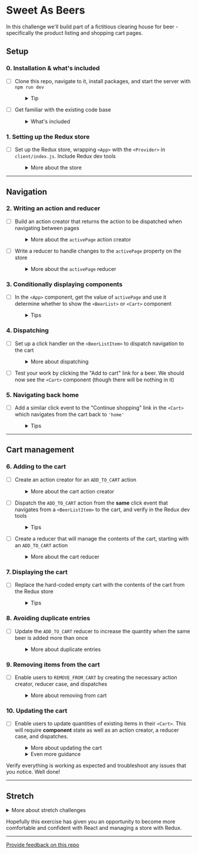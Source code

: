 # Sweet As Beers

In this challenge we'll build part of a fictitious clearing house for beer - specifically the product listing and shopping cart pages.

## Setup

### 0. Installation & what's included
- [ ] Clone this repo, navigate to it, install packages, and start the server with `npm run dev`
  <details style="padding-left: 2em">
    <summary>Tip</summary>

    ```sh
    cd sweet-as-beers
    npm i
    npm run dev
    ```
  </details>

- [ ] Get familiar with the existing code base
  <details style="padding-left: 2em">
    <summary>What's included</summary>
  
    * All of the React components are in place
    * We can find the beer data in `data/beers.js`
    * Redux has been installed, but not yet configured
    * The `actions` and `reducers` folders have been created, but no actions or reducers have been created yet
    * The beer listing displays the beers, but the "Add to cart" link doesn't do anything yet

    Before we jump into the code editor, let's do some thinking about what we need to accomplish.
  </details>

### 1. Setting up the Redux store
- [ ] Set up the Redux store, wrapping `<App>` with the `<Provider>` in `client/index.js`. Include Redux dev tools
  <details style="padding-left: 2em">
    <summary>More about the store</summary>

    Before we start building our action creators and reducers, create the store and wrap our `<App>` with the `<Provider>` in `client/index.js`. It may also help to consider what the store will look like.

    <strong>The shape of the store</strong>

    One of the important tasks when working with Redux is to design the shape of the store. If we think about the type of data that will be changing in this app, there are 2 pieces of changing data that multiple components will use:

    1. The contents of the **cart** as an array of cart item objects
    2. The user's **active page** (React Router is a more appropriate choice to manage navigation, but let's use Redux instead because we need the practice)

    Given that, our Redux store should look similar to this:

    ```js
    {
      cart: [
        {
          id: 1,
          quantity: 3,
          name: 'HBIB Ginger Fusion'
        },
        {
          id: 2,
          quantity: 1,
          name: 'Mangose & Melons'
        }
      ],
      activePage: 'home' // or 'cart'
    }
    ```

    Now we should have a sense of what our reducers will creating.
  </details>

---

## Navigation

### 2. Writing an action and reducer
- [ ] Build an action creator that returns the action to be dispatched when navigating between pages
  <details style="padding-left: 2em">
    <summary>More about the <code>activePage</code> action creator</summary>

    It could look like this:

    ```js
    export const NAVIGATE = 'NAVIGATE'

    export function navigate (destination) {
      return {
        type: NAVIGATE,
        payload: destination // 'home' or 'cart'
      }
    }
    ```
  </details>

- [ ] Write a reducer to handle changes to the `activePage` property on the store
  <details style="padding-left: 2em">
    <summary>More about the <code>activePage</code> reducer</summary>

    - Add the new reducer to `reducers/index.js`
    - It will expect an action with a `type` of `'NAVIGATE'` and a `payload` of `'home'` or `'cart'`, like the one generated by your action creator
    - Use the `payload` to set the new value in the store
    - We can test the reducer by dispatching a sample action in the Redux dev tools in Chrome
  </details>

### 3. Conditionally displaying components
- [ ] In the `<App>` component, get the value of `activePage` and use it determine whether to show the `<BeerList>` or `<Cart>` component
  <details style="padding-left: 2em">
  <summary>Tips</summary>

  - `useSelector` will return values from the store
  - Consider using the ternary operator to display either `<BeerList>` or `<Cart>`
</details>

### 4. Dispatching
- [ ] Set up a click handler on the `<BeerListItem>` to dispatch navigation to the cart
  <details style="padding-left: 2em">
    <summary>More about dispatching</summary>

    - Add a click event handler to the `<a>` tag in `client/components/BeerListItem.jsx` and have it dispatch the `NAVIGATE` action created, with a `payload` of 'cart'
    - If successfully dispatched, we will see the action in the Redux dev tools. This can be useful for debugging
  </details>

- [ ] Test your work by clicking the "Add to cart" link for a beer. We should now see the `<Cart>` component (though there will be nothing in it)

### 5. Navigating back home
- [ ] Add a similar click event to the "Continue shopping" link in the `<Cart>` which navigates from the cart back to `'home'`
  <details style="padding-left: 2em">
    <summary>Tips</summary>

    - This handler should dispatch the `NAVIGATE` action with a payload of `'home'`
    - Test our work again, to ensure that clicking "Continue shopping" takes us back to the listing so we can access both pages
  </details>

-----

## Cart management

### 6. Adding to the cart

- [ ] Create an action creator for an `ADD_TO_CART` action
  <details style="padding-left: 2em">
    <summary>More about the cart action creator</summary>

    It might look like this
    ```js
    export const ADD_TO_CART = 'ADD_TO_CART'

    export function addToCart (id, name) {
      return {
        type: ADD_TO_CART,
        payload: {
          id: id,
          name: name
        }
      }
    }
    ```
  </details>

- [ ] Dispatch the `ADD_TO_CART` action from the **same** click event that navigates from a `<BeerListItem>` to the cart, and verify in the Redux dev tools
  <details style="padding-left: 2em">
    <summary>Tips</summary>

    - The click event handler we wrote earlier in `client/components/BeerListItem.jsx` should also dispatch the `ADD_TO_CART` action with the id and name of the beer associated with the clicked link
  </details>

- [ ] Create a reducer that will manage the contents of the cart, starting with an `ADD_TO_CART` action
  <details style="padding-left: 2em">
    <summary>More about the cart reducer</summary>

    - The items in the cart can be managed by a cart reducer, which probably makes sense as an array of beers and their quantities
    - The initial state the reducer returns should be an empty array, indicating an empty cart
    - Add a case to our reducer to add the beer to the cart when the `ADD_TO_CART` action has been dispatched (consider using the spread operator to add the item to the state)
    - When the reducer is processing the `ADD_TO_CART` action, it should default to `1` for the `quantity` of the cart item it's adding
    - Pay attention the shape of the action object, for example to get the id of the new beer we'll need to use `action.payload.id`
    - This is a reasonable shape for the `cart` once it has items in it:
      ```js
      [
        {
          id: 1,
          name: 'HBIB Ginger Fusion',
          quantity: 1
        },
        {
          id: 2,
          name: 'Mangose & Melons',
          quantity: 1
        }
      ]
      ```
  </details>

### 7. Displaying the cart

- [ ] Replace the hard-coded empty cart with the contents of the cart from the Redux store
  <details style="padding-left: 2em">
    <summary>Tips</summary>

    - Implement `useSelector` in the `<Cart>` component so it can render the cart from your Redux store
    - Now when we add a beer, we should be taken to the cart page and the added item is displayed
    - Note: refreshing the page will empty the Redux store. So if we want to add and see multiple items in the cart, we'll need to use the "Continue shopping" button to return to the listings
  </details>

### 8. Avoiding duplicate entries

- [ ] Update the `ADD_TO_CART` reducer to increase the quantity when the same beer is added more than once
  <details style="padding-left: 2em">
    <summary>More about duplicate entries</summary>

    You may have noticed that if you add a beer that is already in the cart, it will be added twice and each entry will have a quantity of 1. Update the cart reducer so it detects if the beer being added is already in the cart. If it is, increase its quantity instead of adding a new one. 

    **Try to have a plan for how you intend to do this before jumping directly to the code.**

    Ensure we can now add a beer that's already in the cart and its quantity will be increased each time we add it.
  </details>

### 9. Removing items from the cart

- [ ] Enable users to `REMOVE_FROM_CART` by creating the necessary action creator, reducer case, and dispatches
  <details style="padding-left: 2em">
    <summary>More about removing from cart</summary>

    - Create an action creator for a `REMOVE_FROM_CART` action that looks similar to this:

      ```js
      export const REMOVE_FROM_CART = 'REMOVE_FROM_CART'

      export function removeFromCart (id) {
        return {
          type: REMOVE_FROM_CART,
          payload: id
        }
      }
      ```
    - Since this operates on the cart, our existing reducer will suffice. Let it know how to process this new action. Consider using the `filter` method to remove the item from the new state
    - Write a click handler for the delete button that dispatches the `removeFromCart` action with the `id` of the item being removed
  </details>

### 10. Updating the cart

- [ ] Enable users to update quantities of existing items in their `<Cart>`. This will require **component** state as well as an action creator, a reducer case, and dispatches.
  <details style="padding-left: 2em">
    <summary>More about updating the cart</summary>

    As the user is updating the quantities of the items in their cart, we'll maintain those changes in the `<Cart>` component's state. When they click the "Update" button, that's when we'll dispatch the `updateQuantities` action to update the Redux store. Do not dispatch any actions in the `onChange` event of the inputs.

    Things to consider:
    - What does the component state need to look like in order to keep track of the quantities of each cart item?
    - How will we update the state for individual item quantities in the `onChange` handler? We won't be able to use the `name` attribute from the input field, because that will be the same for each item
    - Remember, we are already accessing the `cart` data from your Redux store

    If you want more of a challenge, you can try to implement this feature from here. 

    **This is a really good opportunity for problem solving, so consider what would serve your learning better and don't cheat yourself out of a chance for stretch.**
  </details>

  <details style="padding-left: 2em">
    <summary>Even more guidance</summary>

    - Currently, the cart item quantity being rendered is the value from `cart` in our Redux store, but because this value can change, it should be rendered from component state. A reasonable approach is to use `cart` as the initial value for the component state
    - Add a `handleUpdate` event handler in `<Cart>` and call it from the input boxes. Be sure to pass the `id` of the cart item so the function will know which cart item to update
    - Use the React (not Redux) DevTools to ensure the updates to component state are working as expected
    - Create an action creator for an `UPDATE_QUANTITIES` action that looks similar to this:

      ```js
        export const UPDATE_QUANTITIES = 'UPDATE_QUANTITIES'

        export function updateQuantities (cart) {
          return {
            type: UPDATE_QUANTITIES,
            payload: cart
          }
        }
      ```

    - The `cart` parameter passed to `updateQuantities` can have this shape:

      ```js
      [{
        id: 1,
        quantity: 4
      }, {
        id: 2,
        quantity: 6
      }]
      ```
    - Dispatch the `updateQuantities` action from the `onClick` handler of the "Update" button
    - Our existing `cart` reducer can be used once you've added a case for handling the `UPDATE_QUANTITIES` action
    - Make these edits and verify the reducer is working correctly using the Redux dev tools if you need to troubleshoot anything
  </details>
  
Verify everything is working as expected and troubleshoot any issues that you notice. Well done!

-----

## Stretch

<details>
  <summary>More about stretch challenges</summary>

  1. Implement the **Checkout** button on the cart page. Have it go to a thank you page and store the items in the cart as a new `order` (new reducer). On the thank you page, include a "Home" link so they can return to the listing. Verify that orders are being saved using the Redux DevTools

  1. On the listing page, add an "admin" link that goes to a kind of Admin Portal used by Sweet As Beers to mark orders as fulfilled or cancelled. On this page, create three headers/sections: Pending, Cancelled, and Fulfilled. After a customer has checked out, their order should be in the "pending" section. Next to each of these orders, provide buttons to `CANCEL_ORDER` and `FULFILL_ORDER`. When an order is cancelled, it should be moved to the "cancelled" section, and if fulfilled, moved to the "fulfilled" section
</details>

Hopefully this exercise has given you an opportunity to become more comfortable and confident with React and managing a store with Redux.

---
[Provide feedback on this repo](https://docs.google.com/forms/d/e/1FAIpQLSfw4FGdWkLwMLlUaNQ8FtP2CTJdGDUv6Xoxrh19zIrJSkvT4Q/viewform?usp=pp_url&entry.1958421517=sweet-as-beers)

